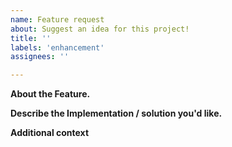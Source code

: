```yaml
---
name: Feature request
about: Suggest an idea for this project!
title: ''
labels: 'enhancement'
assignees: ''

---
```


**About the Feature.**

**Describe the Implementation / solution you'd like.**

**Additional context**